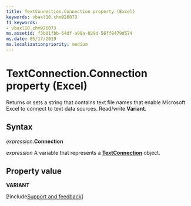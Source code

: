 ```yaml
---
title: TextConnection.Connection property (Excel)
keywords: vbaxl10.chm926073
f1_keywords:
- vbaxl10.chm926073
ms.assetid: f3b01fbb-64df-a98a-029d-56ff8479d574
ms.date: 05/17/2019
ms.localizationpriority: medium
---
```



# TextConnection.Connection property (Excel)

Returns or sets a string that contains text file names that enable Microsoft Excel to connect to text data sources. Read/write **Variant**. 


## Syntax

_expression_.**Connection**

_expression_ A variable that represents a **[TextConnection](Excel.TextConnection.md)** object.


## Property value

**VARIANT**



[!include[Support and feedback](~/includes/feedback-boilerplate.md)]
